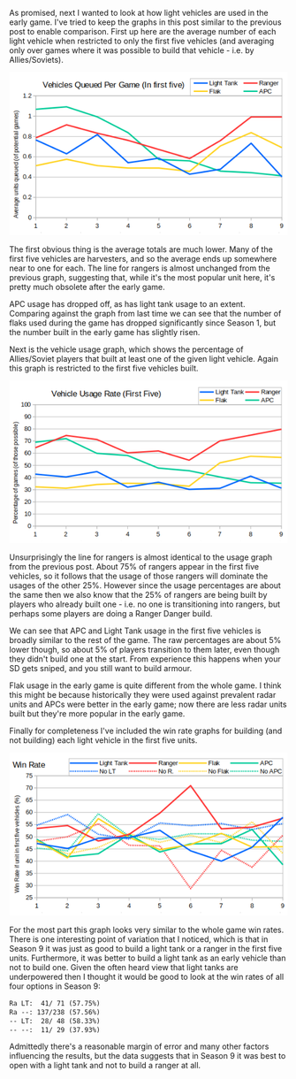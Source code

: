 As promised, next I wanted to look at how light vehicles are used in the early game. I've tried to keep the graphs in this post similar to the previous post to enable comparison.  First up here are the average number of each light vehicle when restricted to only the first five vehicles (and averaging only over games where it was possible to build that vehicle - i.e. by Allies/Soviets).

![Light vehicles queued in first five](022_lightVehiclesFirstFive.png)

The first obvious thing is the average totals are much lower. Many of the first five vehicles are harvesters, and so the average ends up somewhere near to one for each. The line for rangers is almost unchanged from the previous graph, suggesting that, while it's the most popular unit here, it's pretty much obsolete after the early game.

APC usage has dropped off, as has light tank usage to an extent.  Comparing against the graph from last time we can see that the number of flaks used during the game has dropped significantly since Season 1, but the number built in the early game has slightly risen.

Next is the vehicle usage graph, which shows the percentage of Allies/Soviet players that built at least one of the given light vehicle.  Again this graph is restricted to the first five vehicles built.

![Light vehicle usage in first five](022_lightVehiclesUsageRateFirstFive.png)

Unsurprisingly the line for rangers is almost identical to the usage graph from the previous post. About 75% of rangers appear in the first five vehicles, so it follows that the usage of those rangers will dominate the usages of the other 25%.  However since the usage percentages are about the same then we also know that the 25% of rangers are being built by players who already built one - i.e. no one is transitioning into rangers, but perhaps some players are doing a Ranger Danger build.

We can see that APC and Light Tank usage in the first five vehicles is broadly similar to the rest of the game. The raw percentages are about 5% lower though, so about 5% of players transition to them later, even though they didn't build one at the start. From experience this happens when your SD gets sniped, and you still want to build armour.

Flak usage in the early game is quite different from the whole game. I think this might be because historically they were used against prevalent radar units and APCs were better in the early game; now there are less radar units built but they're more popular in the early game.

Finally for completeness I've included the win rate graphs for building (and not building) each light vehicle in the first five units.

![Win rates for light vehicles in first five](022_lightVehiclesWinRateFirstFive.png)

For the most part this graph looks very similar to the whole game win rates.  There is one interesting point of variation that I noticed, which is that in Season 9 it was just as good to build a light tank or a ranger in the first five units. Furthermore, it was better to build a light tank as an early vehicle than not to build one. Given the often heard view that light tanks are underpowered then I thought it would be good to look at the win rates of all four options in Season 9:

```
Ra LT:  41/ 71 (57.75%)
Ra --: 137/238 (57.56%)
-- LT:  28/ 48 (58.33%)
-- --:  11/ 29 (37.93%)
```

Admittedly there's a reasonable margin of error and many other factors influencing the results, but the data suggests that in Season 9 it was best to open with a light tank and not to build a ranger at all.